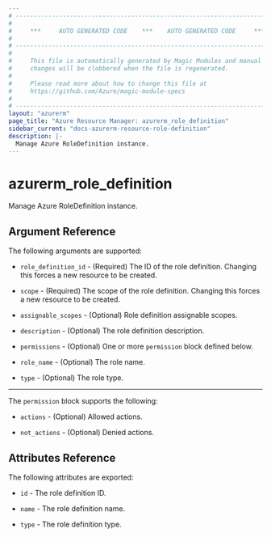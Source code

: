 ```yaml
---
# ----------------------------------------------------------------------------
#
#     ***     AUTO GENERATED CODE    ***    AUTO GENERATED CODE     ***
#
# ----------------------------------------------------------------------------
#
#     This file is automatically generated by Magic Modules and manual
#     changes will be clobbered when the file is regenerated.
#
#     Please read more about how to change this file at
#     https://github.com/Azure/magic-module-specs
#
# ----------------------------------------------------------------------------
layout: "azurerm"
page_title: "Azure Resource Manager: azurerm_role_definition"
sidebar_current: "docs-azurerm-resource-role-definition"
description: |-
  Manage Azure RoleDefinition instance.
---
```


# azurerm_role_definition

Manage Azure RoleDefinition instance.


## Argument Reference

The following arguments are supported:

* `role_definition_id` - (Required) The ID of the role definition. Changing this forces a new resource to be created.

* `scope` - (Required) The scope of the role definition. Changing this forces a new resource to be created.

* `assignable_scopes` - (Optional) Role definition assignable scopes.

* `description` - (Optional) The role definition description.

* `permissions` - (Optional) One or more `permission` block defined below.

* `role_name` - (Optional) The role name.

* `type` - (Optional) The role type.

---

The `permission` block supports the following:

* `actions` - (Optional) Allowed actions.

* `not_actions` - (Optional) Denied actions.

## Attributes Reference

The following attributes are exported:

* `id` - The role definition ID.

* `name` - The role definition name.

* `type` - The role definition type.
